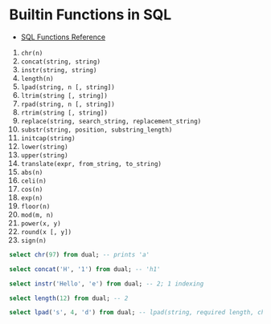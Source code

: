 # Builtin Functions in SQL

- [SQL Functions Reference](https://docs.oracle.com/cd/B19306_01/server.102/b14200/functions001.htm)

1. `chr(n)`
2. `concat(string, string)`
3. `instr(string, string)`
4. `length(n)`
5. `lpad(string, n [, string])`
6. `ltrim(string [, string])`
7. `rpad(string, n [, string])`
8. `rtrim(string [, string])`
9. `replace(string, search_string, replacement_string)`
10. `substr(string, position, substring_length)`
11. `initcap(string)`
12. `lower(string)`
13. `upper(string)`
14. `translate(expr, from_string, to_string)`
15. `abs(n)`
16. `celi(n)`
17. `cos(n)`
18. `exp(n)`
19. `floor(n)`
20. `mod(m, n)`
21. `power(x, y)`
22. `round(x [, y])`
23. `sign(n)`

```sql
select chr(97) from dual; -- prints 'a'

select concat('H', '1') from dual; -- 'h1'

select instr('Hello', 'e') from dual; -- 2; 1 indexing

select length(12) from dual; -- 2

select lpad('s', 4, 'd') from dual; -- lpad(string, required length, character to pad with) => ddds
```